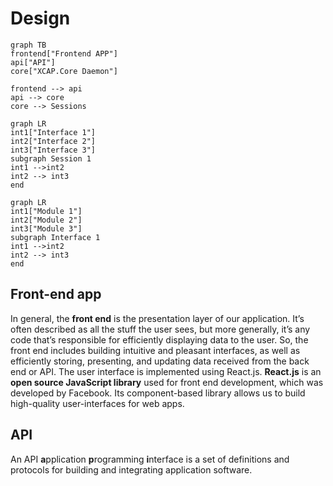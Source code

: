 # Design


```mermaid
graph TB
frontend["Frontend APP"]
api["API"]
core["XCAP.Core Daemon"]

frontend --> api
api --> core
core --> Sessions
```
```mermaid
graph LR
int1["Interface 1"]
int2["Interface 2"]
int3["Interface 3"]
subgraph Session 1
int1 -->int2
int2 --> int3
end
```

```mermaid
graph LR
int1["Module 1"]
int2["Module 2"]
int3["Module 3"]
subgraph Interface 1
int1 -->int2
int2 --> int3
end
```

## Front-end app

In general, the **front end** is the presentation layer of our application. It’s often described as all the stuff the user sees, but more generally, it’s any code that’s responsible for efficiently displaying data to the user. So, the front end includes building intuitive and pleasant interfaces, as well as efficiently storing, presenting, and updating data received from the back end or API. 
The user interface is implemented using React.js.
**React.js** is an **open source JavaScript library** used for front end development, which was developed by Facebook. Its component-based library allows us to build high-quality user-interfaces for web apps.

## API

An API **a**pplication **p**rogramming **i**nterface is a set of definitions and protocols for building and integrating application software.
<!--stackedit_data:
eyJoaXN0b3J5IjpbNTYzNDI0MjkzLC0xNDE4NTg1OTIxLC0xNT
Y5ODIxNDE0LC0xODIyNzQyMDM2LDc1MDc0MDE1MCwzMjM1MTA0
NTYsNTI1MzI0Nzg1XX0=
-->
